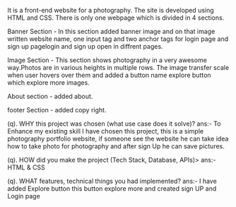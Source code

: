 It is a front-end website for a photography. The site is developed using HTML and CSS. There is only one webpage which is divided in 4 sections.

Banner Section - In this section added banner image and on that image written website name, one input tag and two anchor tags for login page and sign up pagelogin and sign up open in diffrent pages.

Image Section - This section shows photography in a very awesome way.Photos are in various heights in multiple rows. The image transfer scale when user hovers over them and added a button name explore button which explore more images.

About section - added about.

footer Section - added copy right.

(q). WHY this project was chosen (what use case does it solve)?
ans:- To Enhance my existing skill I have chosen this project, this is a simple photography portfolio website, if someone see the website he can take idea how to take photo for photography and after sign Up he can save pictures.

(q). HOW did you make the project (Tech Stack, Database, APIs)>
ans:- HTML & CSS

(q).  WHAT features, technical things you had implemented?
ans:- I have added Explore button this button explore more and created sign UP and Login page
